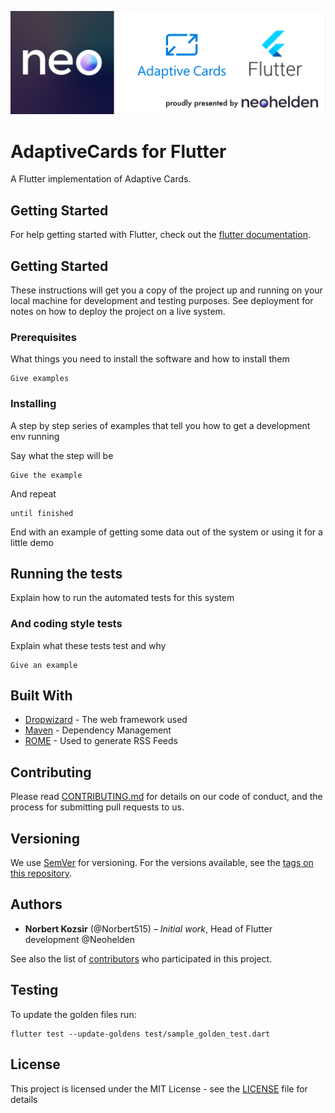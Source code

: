 ![AdaptiveCards for Flutter](docs/adaptivecards_for_flutter.png?raw=true "AdaptiveCards for Flutter")

# AdaptiveCards for Flutter

A Flutter implementation of Adaptive Cards.

## Getting Started

For help getting started with Flutter, check out the [flutter documentation](https://flutter.io/).

## Getting Started

These instructions will get you a copy of the project up and running on your local machine for development and testing purposes. See deployment for notes on how to deploy the project on a live system.

### Prerequisites

What things you need to install the software and how to install them

```
Give examples
```

### Installing

A step by step series of examples that tell you how to get a development env running

Say what the step will be

```
Give the example
```

And repeat

```
until finished
```

End with an example of getting some data out of the system or using it for a little demo

## Running the tests

Explain how to run the automated tests for this system


### And coding style tests

Explain what these tests test and why

```
Give an example
```

## Built With

* [Dropwizard](http://www.dropwizard.io/1.0.2/docs/) - The web framework used
* [Maven](https://maven.apache.org/) - Dependency Management
* [ROME](https://rometools.github.io/rome/) - Used to generate RSS Feeds

## Contributing

Please read [CONTRIBUTING.md](https://gist.github.com/PurpleBooth/b24679402957c63ec426) for details on our code of conduct, and the process for submitting pull requests to us.

## Versioning

We use [SemVer](http://semver.org/) for versioning. For the versions available, see the [tags on this repository](https://github.com/your/project/tags). 

## Authors

* **Norbert Kozsir** (@Norbert515) – *Initial work*, Head of Flutter development @Neohelden

See also the list of [contributors](https://github.com/Norbert515/flutter_adaptive_cards/contributors) who participated in this project.


## Testing

To update the golden files run:
```
flutter test --update-goldens test/sample_golden_test.dart
```

## License

This project is licensed under the MIT License - see the [LICENSE](LICENSE) file for details

